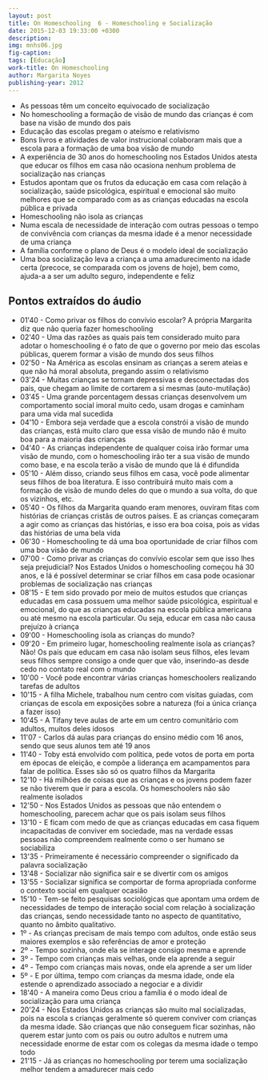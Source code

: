 ```yaml
---
layout: post
title: On Homeschooling  6 - Homeschooling e Socialização
date: 2015-12-03 19:33:00 +0300
description: 
img: mnhs06.jpg
fig-caption: 
tags: [Educação]
work-title: On Homeschooling
author: Margarita Noyes
publishing-year: 2012
---
```


* As pessoas têm um conceito equivocado de socialização
* No homeschooling a formação de visão de mundo das crianças é com base na visão de mundo dos pais
* Educação das escolas pregam o ateísmo e relativismo
* Bons livros e atividades de valor instrucional colaboram mais que a escola para a formação de uma boa visão de mundo
* A experiência de 30 anos do homeschooling nos Estados Unidos atesta que educar os filhos em casa não ocasiona nenhum problema de socialização nas crianças
* Estudos apontam que os frutos da educação em casa com relação à socialização, saúde psicológica, espiritual e emocional são muito melhores que se comparado com as as crianças educadas na escola pública e privada
* Homeschooling não isola as crianças
* Numa escala de necessidade de interação com outras pessoas o tempo de convivência com crianças da mesma idade é a menor necessidade de uma criança
* A família conforme o plano de Deus é o modelo ideal de socialização
* Uma boa socialização leva a criança a uma amadurecimento na idade certa (precoce, se comparada com os jovens de hoje), bem como, ajuda-a a ser um adulto seguro, independente e feliz

## Pontos extraídos do áudio

* 01'40 - Como privar os filhos do convívio escolar? A própria Margarita diz que não queria fazer homeschooling
* 02'40 - Uma das razões as quais pais tem considerado muito para adotar o homeschooling é o fato de que o governo por meio das escolas públicas, querem formar a visão de mundo dos seus filhos
* 02'50 - Na América as escolas ensinam as crianças a serem ateias e que não há moral absoluta, pregando assim o relativismo
* 03'24 - Muitas crianças se tornam depressivas e desconectadas dos pais, que chegam ao limite de cortarem a si mesmas (auto-mutilação)
* 03'45 - Uma grande porcentagem dessas crianças  desenvolvem um comportamento social imoral muito cedo, usam drogas e caminham para uma vida mal sucedida
* 04'10 - Embora seja verdade que a escola constrói a visão de mundo das crianças, está muito claro que essa visão de mundo não é muito boa para a maioria das crianças
* 04'40 - As crianças independente de qualquer coisa irão formar uma visão de mundo, com o homeschooling irão ter a sua visão de mundo como base, e na escola terão a visão de mundo que lá é difundida
* 05'10 - Além disso, criando seus filhos em casa, você pode alimentar seus filhos de boa literatura. E isso contribuirá muito mais com a formação de visão de mundo deles do que o mundo a sua volta, do que os vizinhos, etc.
* 05'40 - Os filhos da Margarita quando eram menores, ouviram fitas com histórias de crianças cristãs de outros países. E as crianças começaram a agir como as crianças das histórias, e isso era boa coisa, pois as vidas das histórias de uma bela vida
* 06'30 - Homeschooling te dá uma boa oportunidade de criar filhos com uma boa visão de mundo
* 07'00 - Como privar as crianças do convívio escolar sem que isso lhes seja prejudicial? Nos Estados Unidos o homeschooling começou há 30 anos, e lá é possível determinar se criar filhos em casa pode ocasionar problemas de socialização nas crianças
* 08'15 - E tem sido provado por meio de muitos estudos que crianças educadas em casa possuem uma melhor saúde psicológica, espiritual e emocional, do que as crianças educadas na escola pública americana ou até mesmo na escola particular. Ou seja, educar em casa não causa prejuízo à criança
* 09'00 - Homeschooling isola as crianças do mundo?
* 09'20 - Em primeiro lugar, homeschooling realmente isola as crianças? Não! Os pais que educam em casa não isolam seus filhos, eles levam seus filhos sempre consigo a onde quer que vão, inserindo-as desde cedo no contato real com o mundo
* 10'00 - Você pode encontrar várias crianças homeschoolers realizando tarefas de adultos
* 10'15 - A filha Michele, trabalhou num centro com visitas guiadas, com crianças de escola em exposições sobre a natureza (foi a única criança a fazer isso)
* 10'45 - A Tifany teve aulas de arte em um centro comunitário com adultos, muitos deles idosos
* 11'07 - Carlos dá aulas para crianças do ensino médio com 16 anos, sendo que seus alunos tem até 19 anos
* 11'40 - Toby está envolvido com política, pede votos de porta em porta em épocas de eleição, e compõe a liderança em acampamentos para falar de política. Esses são só os quatro filhos da Margarita
* 12'10 - Há milhões de coisas que as crianças e os jovens podem fazer se não tiverem que ir para a escola. Os homeschoolers não são realmente isolados
* 12'50 - Nos Estados Unidos as pessoas que não entendem o homeschooling, parecem achar que os pais isolam seus filhos
* 13'10 - E ficam com medo de que as crianças educadas em casa fiquem incapacitadas de conviver em sociedade, mas na verdade essas pessoas não compreendem realmente como o ser humano se sociabiliza
* 13'35 - Primeiramente é necessário compreender o significado da palavra socialização
* 13'48 - Socializar não significa sair e se divertir com os amigos
* 13'55 - Socializar significa se comportar de forma apropriada conforme o contexto social em qualquer ocasião
* 15'10 - Tem-se feito pesquisas sociológicas que apontam uma ordem de necessidades de tempo de interação social com relação à socialização das crianças, sendo necessidade tanto no aspecto de quantitativo, quanto no âmbito qualitativo.
* 1º - As crianças precisam de mais tempo com adultos, onde estão seus maiores exemplos e são referências de amor e proteção
* 2º - Tempo sozinha, onde ela se interage consigo mesma e aprende
* 3º - Tempo com crianças mais velhas, onde ela aprende a seguir 
* 4º - Tempo com crianças mais novas, onde ela aprende a ser um líder
* 5º - E por última, tempo com crianças da mesma idade, onde ela estende o aprendizado  associado a negociar e a dividir
* 18'40 - A maneira como Deus criou a família é o modo ideal de socialização para uma criança
* 20'24 - Nos Estados Unidos as crianças são muito mal socializadas, pois na escola s crianças geralmente só querem conviver com crianças da mesma idade. São crianças que não conseguem ficar sozinhas, não querem estar junto com os pais ou outro adultos e nutrem uma necessidade enorme de estar com os colegas da mesma idade o tempo todo
* 21'15 - Já as crianças no homeschooling por terem uma socialização melhor tendem a amadurecer mais cedo
